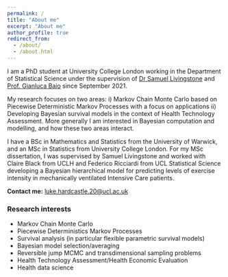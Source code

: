 ```yaml
---
permalink: /
title: "About me"
excerpt: "About me"
author_profile: true
redirect_from: 
  - /about/
  - /about.html
---
```


I am a PhD student at University College London working in the Department of Statistical Science under the supervision of [Dr Samuel Livingstone](https://samueljlivingstone.wixsite.com/webpage) and [Prof. Gianluca Baio](https://gianluca.statistica.it/) since September 2021. 

My research focuses on two areas: i) Markov Chain Monte Carlo based on Piecewise Deterministic Markov Processes with a focus on applications ii) Developing Bayesian survival models in the context of Health Technology Assessment. More generally I am interested in Bayesian computation and modelling, and how these two areas interact.

I have a BSc in Mathematics and Statistics from the University of Warwick, and an MSc in Statistics from University College London. For my MSc dissertation, I was supervised by Samuel Livingstone and worked with Claire Black from UCLH and Federico Ricciardi from UCL Statistical Science developing a Bayesian hierarchical model for predicting levels of exercise intensity in mechanically ventilated Intensive Care patients.

**Contact me:** luke.hardcastle.20@ucl.ac.uk

### Research interests

* Markov Chain Monte Carlo
* Piecewise Deterministics Markov Processes
* Survival analysis (in particular flexible parametric survival models)
* Bayesian model selection/averaging
* Reversible jump MCMC and transdimensional sampling problems
* Health Technology Assessment/Health Economic Evaluation
* Health data science
